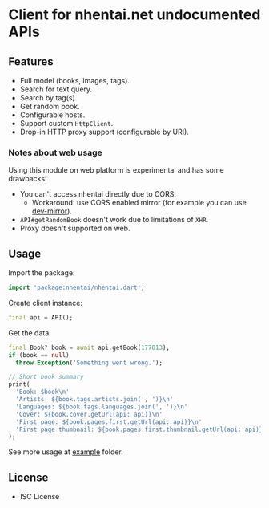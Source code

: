 # Client for nhentai.net undocumented APIs

## Features

* Full model (books, images, tags).
* Search for text query.
* Search by tag(s).
* Get random book.
* Configurable hosts.
* Support custom `HttpClient`.
* Drop-in HTTP proxy support (configurable by URI).

### Notes about web usage

Using this module on web platform is experimental and has some drawbacks:

* You can't access nhentai directly due to CORS.
  * Workaround: use CORS enabled mirror (for example you can use
    [dev-mirror](https://github.com/Zekfad/dev-mirror)).
* `API#getRandomBook` doesn't work due to limitations of `XHR`.
* Proxy doesn't supported on web.

## Usage

Import the package:
```dart
import 'package:nhentai/nhentai.dart';
```
Create client instance:
```dart
final api = API();
```

Get the data:
```dart
final Book? book = await api.getBook(177013);
if (book == null)
  throw Exception('Something went wrong.');

// Short book summary
print(
  'Book: $book\n'
  'Artists: ${book.tags.artists.join(', ')}\n'
  'Languages: ${book.tags.languages.join(', ')}\n'
  'Cover: ${book.cover.getUrl(api: api)}\n'
  'First page: ${book.pages.first.getUrl(api: api)}\n'
  'First page thumbnail: ${book.pages.first.thumbnail.getUrl(api: api)}\n',
);
```

See more usage at [example](example/) folder.

## License

* ISC License
